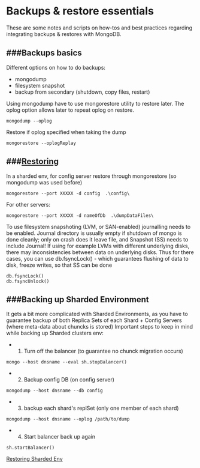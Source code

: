# Backups & restore essentials
These are some notes and scripts on how-tos and best practices regarding integrating backups & restores with MongoDB.

###Backups basics
-----------------------------------------------------
Different options on how to do backups:
* mongodump
* filesystem snapshot
* backup from secondary (shutdown, copy files, restart)

Using mongodump have to use mongorestore utility to restore later. The oplog option allows later to repeat oplog on restore.
```
mongodump --oplog
```

Restore if oplog specified when taking the dump
```
mongorestore --oplogReplay
```

###[Restoring](http://docs.mongodb.org/master/tutorial/restore-replica-set-from-backup/)
-----------------------------------------------------
In a sharded env, for config server restore through mongorestore (so mongodump was used before)
```
mongorestore --port XXXXX -d config  .\config\
```
For other servers:
```
mongorestore --port XXXXX -d nameOfDb  .\dumpDataFiles\
```

To use filesystem snapshoting (LVM, or SAN-enabled) journalling needs to be enabled. Journal directory is usually empty if shutdown of mongo is done cleanly; only on crash does it leave file, and Snapshot (SS) needs to include Journal!
If using for example LVMs with different underlying disks, there may inconsistencies between data on underlying disks. Thus for there cases, you can use db.fsyncLock() - which guarantees flushing of data to disk, freeze writes, so that SS can be done
```
db.fsyncLock()
db.fsyncUnlock()
```



###Backing up Sharded Environment
-----------------------------------------------------
It gets a bit more complicated with Sharded Environments, as you have to guarantee backup of both Replica Sets of each Shard + Config Servers (where meta-data about chuncks is stored)
Important steps to keep in mind while backing up Sharded clusters env:
 * 1) Turn off the balancer (to guarantee no chunck migration occurs)
 ```
 mongo --host dnsname --eval sh.stopBalancer()
 ```
 * 2) Backup config DB (on config server)
 ```
 mongodump --host dnsname --db config
 ```
 * 3) backup each shard's replSet (only one member of each shard)
 ```
 mongodump --host dnsname --oplog /path/to/dump
 ```

 * 4) Start balancer back up again
 ```
 sh.startBalancer()
 ```

[Restoring Sharded Env](http://docs.mongodb.org/master/tutorial/restore-sharded-cluster/)
